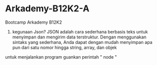 # Arkademy-B12K2-A
Bootcamp Arkademy B12K2

1. kegunaan Json?
JSON adalah cara sederhana berbasis teks untuk menyimpan dan mengirim data terstruktur. Dengan menggunakan sintaks yang sederhana, Anda dapat dengan mudah menyimpan apa pun dari satu nomor hingga string, array, dan objek

untuk menjalankan program guankan perintah " node "

